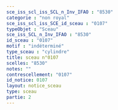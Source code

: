 ```yaml
---
sce_iss_scl_iss_SCL_n_Inv_IFAO : "8530"
categorie : "non royal"
sce_iss_scl_iss_SCE_id_sceau : "0107"
typeObjet : "Sceau"
sce_iss_SCL_n_Inv_IFAO : "8530"
id_sceau : "0107"
motif : "indéterminé"
type_sceau : "cylindre"
title: sceau n°0107
scelles: "8530"
notes: ""
contrescellement: "0107"
id_notice: 0107
layout: notice_sceau
type: sceau
partie: 2
---
```

